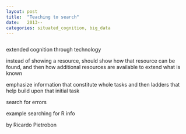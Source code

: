 ```yaml
---
layout: post
title:  "Teaching to search"
date:   2013--
categories: situated_cognition, big_data
---
```


![]()

<title>{{ page.title }}</title>

extended cognition through technology

instead of showing a resource, should show how that resource can be found, and then how additional resources are available to extend what is known

emphasize information that constitute whole tasks and then ladders that help build upon that initial task

search for errors

example searching for R info


by Ricardo Pietrobon

